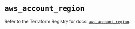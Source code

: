 # `aws_account_region`

Refer to the Terraform Registry for docs: [`aws_account_region`](https://registry.terraform.io/providers/hashicorp/aws/5.60.0/docs/resources/account_region).
